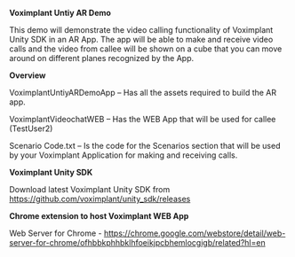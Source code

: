 **Voximplant Untiy AR Demo**

This demo will demonstrate the video calling functionality of Voximplant Unity SDK in an AR App. The app will be able to make and receive video calls and the video from callee will be shown on a cube that you can move around on different planes recognized by the App. 

**Overview**

VoximplantUntiyARDemoApp – Has all the assets required to build the AR app.

VoximplantVideochatWEB – Has the WEB App that will be used for callee (TestUser2)

Scenario Code.txt – Is the code for the Scenarios section that will be used by your Voximplant Application for making and receiving calls.

**Voximplant Unity SDK**

Download latest Voximplant Unity SDK from https://github.com/voximplant/unity_sdk/releases

**Chrome extension to host Voximplant WEB App**

Web Server for Chrome - https://chrome.google.com/webstore/detail/web-server-for-chrome/ofhbbkphhbklhfoeikjpcbhemlocgigb/related?hl=en
